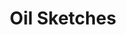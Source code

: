 ---
layout: objectpage_janbrueghel
pid: oil-sketch
title: Oil Sketches
label: Oil Sketch
permalink: /janbrueghel/object-types/oil-sketch/
---